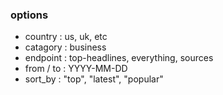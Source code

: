 ### options
- country : us, uk, etc
- catagory : business
- endpoint : top-headlines, everything, sources
- from / to : YYYY-MM-DD
- sort_by : "top", "latest", "popular"
